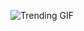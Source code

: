 ![Trending GIF](https://media4.giphy.com/media/M0LSVgFzV8x86iQonb/giphy.gif?cid=8bb21772y9b42crv8corudijdle5zg05avm6uj4m0q4f4hio&ep=v1_gifs_search&rid=giphy.gif&ct=g)
